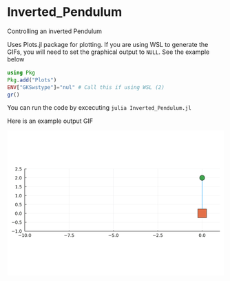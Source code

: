 # Inverted_Pendulum
Controlling an inverted Pendulum

Uses Plots.jl package for plotting. If you are using WSL to generate the GIFs, you will need to set the graphical output to `NULL`. See the example below

```julia
using Pkg
Pkg.add("Plots")
ENV["GKSwstype"]="nul" # Call this if using WSL (2)
gr()
```

You can run the code by excecuting `julia Inverted_Pendulum.jl`

Here is an example output GIF

![](./gifs/Inverted_Pendulum.gif)
